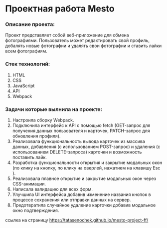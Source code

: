 # Проектная работа Mesto
### Описание проекта:
Проект представляет собой веб-приложение для обмена фотографиями. Пользователь может редактировать свой профиль, добалять новые фотографии и удалять свои фотографии и ставить лайки всем фотографиям.

### Стек технологий: 
1. HTML
2. CSS
3. JavaScript
4. API
5. Webpack

### Задачи которые вылнила на проекте:

1. Настроила сборку Webpack.
2. Подключила интерфейс к API с помощью fetch (GET-запрос для получения данных пользователя и карточек, PATCH-запрос для обновления профиля).
3. Реализовала функциональность вывода карточек из массива данных, добавления (с использованием POST-запрос) и удаления (с использованием DELETE-запроса) карточки и возможность поставить лайк.
4. Разработка функциональности открытия и закрытие модальных окон (по клику на кнопку, по клику на оверлей, нажатием на клавишу Esc ).
5. Реализовала плавное открытие и закрытие модальных окон через CSS-анимации.
6. Написала валидацию для всех форм.
8. Улучшила UI интерфейса добавив изменение названия кнопок в процессе сохранения или отправки данных на сервер.
9. Предотвратила случайное удаление карточки добавив модальное окно подтверждения.

ссылка на страницу https://tatasenochek.github.io/mesto-project-ff/
